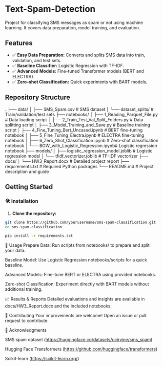 # Text-Spam-Detection
Project for classifying SMS messages as spam or not using machine learning. It covers data preparation, model training, and evaluation.

## Features
- ✅ **Easy Data Preparation:** Converts and splits SMS data into train, validation, and test sets.
- ✅ **Baseline Classifier:** Logistic Regression with TF-IDF.
- ✅ **Advanced Models:** Fine-tuned Transformer models (BERT and ELECTRA).
- ✅ **Zero-shot Classification:** Quick experiments with BART models.

## Repository Structure
. ├── data/ │ ├── SMS_Spam.csv # SMS dataset │ └── dataset_splits/ # Train/validation/test sets ├── notebooks/ │ ├── 1_Reading_Parquet_File.py # Data loading script │ ├── 2_Train_Test_Val_Split_Folders.py # Data splitting script │ ├── 3_Model_Training_and_Save.py # Baseline training script │ ├── 4_Fine_Tuning_Bert_Uncased.ipynb # BERT fine-tuning notebook │ ├── 5_Fine_Tuning_Electra.ipynb # ELECTRA fine-tuning notebook │ ├── 6_Zero_Shot_Classification.ipynb # Zero-shot classification notebook │ └── BOW_with_Logistic_Regression.ipynb# Logistic regression notebook ├── models/ │ ├── logistic_regression_model.joblib # Logistic regression model │ └── tfidf_vectorizer.joblib # TF-IDF vectorizer ├── docs/ │ └── HW3_Report.docx # Detailed project report ├── requirements.txt # Required Python packages └── README.md # Project description and guide


## Getting Started

### 🛠️ Installation
1. **Clone the repository:**
```bash
git clone https://github.com/yourusername/sms-spam-classification.git
cd sms-spam-classification
```
```bash
pip install -r requirements.txt
```

🚀 Usage
Prepare Data: Run scripts from notebooks/ to prepare and split your data.

Baseline Model: Use Logistic Regression notebooks/scripts for a quick baseline.

Advanced Models: Fine-tune BERT or ELECTRA using provided notebooks.

Zero-shot Classification: Experiment directly with BART models without additional training.

📈 Results & Reports
Detailed evaluations and insights are available in docs/HW3_Report.docx and the included notebooks.

🤝 Contributing
Your improvements are welcome! Open an issue or pull request to contribute.

🙏 Acknowledgments

SMS spam dataset (https://huggingface.co/datasets/ucirvine/sms_spam)

Hugging Face Transformers (https://github.com/huggingface/transformers)

Scikit-learn (https://scikit-learn.org/)

